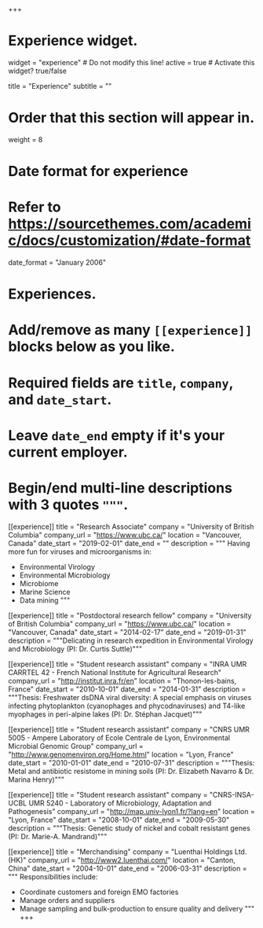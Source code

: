 +++
# Experience widget.
widget = "experience"  # Do not modify this line!
active = true  # Activate this widget? true/false

title = "Experience"
subtitle = ""

# Order that this section will appear in.
weight = 8

# Date format for experience
#   Refer to https://sourcethemes.com/academic/docs/customization/#date-format
date_format = "January 2006"

# Experiences.
#   Add/remove as many `[[experience]]` blocks below as you like.
#   Required fields are `title`, `company`, and `date_start`.
#   Leave `date_end` empty if it's your current employer.
#   Begin/end multi-line descriptions with 3 quotes `"""`.
[[experience]]
  title = "Research Associate"
  company = "University of British Columbia"
  company_url = "https://www.ubc.ca/"
  location = "Vancouver, Canada"
  date_start = "2019-02-01"
  date_end = ""
  description = """
  Having more fun for viruses and microorganisms in:
  
  * Environmental Virology
  * Environmental Microbiology
  * Microbiome
  * Marine Science
  * Data mining
  """

[[experience]]
  title = "Postdoctoral research fellow"
  company = "University of British Columbia"
  company_url = "https://www.ubc.ca/"
  location = "Vancouver, Canada"
  date_start = "2014-02-17"
  date_end = "2019-01-31"
  description = """Delicating in research expedition in Environmental Virology and Microbiology (PI: Dr. Curtis Suttle)"""

[[experience]]
  title = "Student research assistant"
  company = "INRA UMR CARRTEL 42 - French National Institute for Agricultural Research"
  company_url = "http://institut.inra.fr/en"
  location = "Thonon-les-bains, France"
  date_start = "2010-10-01"
  date_end = "2014-01-31"
  description = """Thesis: Freshwater dsDNA viral diversity: A special emphasis on viruses infecting phytoplankton (cyanophages and phycodnaviruses) and T4-like myophages in peri-alpine lakes (PI: Dr. Stéphan Jacquet)"""
  
[[experience]]
  title = "Student research assistant"
  company = "CNRS UMR 5005 - Ampere Laboratory of Ecole Centrale de Lyon, Environmental Microbial Genomic Group"
  company_url = "http://www.genomenviron.org/Home.html"
  location = "Lyon, France"
  date_start = "2010-01-01"
  date_end = "2010-07-31"
  description = """Thesis: Metal and antibiotic resistome in mining soils (PI: Dr. Elizabeth Navarro & Dr. Marina Henry)"""
  
[[experience]]
  title = "Student research assistant"
  company = "CNRS-INSA-UCBL UMR 5240 - Laboratory of Microbiology, Adaptation and Pathogenesis"
  company_url = "http://map.univ-lyon1.fr/?lang=en"
  location = "Lyon, France"
  date_start = "2008-10-01"
  date_end = "2009-05-30"
  description = """Thesis: Genetic study of nickel and cobalt resistant genes (PI: Dr. Marie-A. Mandrand)"""
  
[[experience]]
  title = "Merchandising"
  company = "Luenthai Holdings Ltd. (HK)"
  company_url = "http://www2.luenthai.com/"
  location = "Canton, China"
  date_start = "2004-10-01"
  date_end = "2006-03-31"
  description = """
  Responsibilities include:
  
  * Coordinate customers and foreign EMO factories
  * Manage orders and suppliers
  * Manage sampling and bulk-production to ensure quality and delivery
  """
+++
